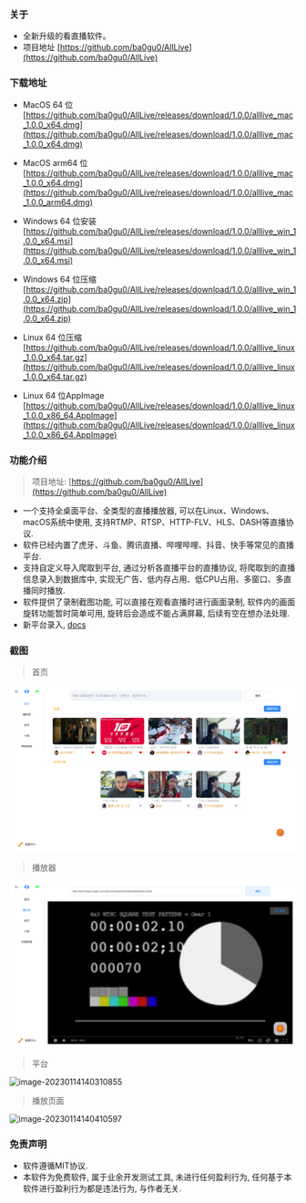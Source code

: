 ### 关于

* 全新升级的看直播软件。
* 项目地址 [https://github.com/ba0gu0/AllLive](https://github.com/ba0gu0/AllLive)



### 下载地址

* MacOS 64 位 [https://github.com/ba0gu0/AllLive/releases/download/1.0.0/alllive_mac_1.0.0_x64.dmg](https://github.com/ba0gu0/AllLive/releases/download/1.0.0/alllive_mac_1.0.0_x64.dmg)

* MacOS arm64 位 [https://github.com/ba0gu0/AllLive/releases/download/1.0.0/alllive_mac_1.0.0_x64.dmg](https://github.com/ba0gu0/AllLive/releases/download/1.0.0/alllive_mac_1.0.0_arm64.dmg)

* Windows 64 位安装 [https://github.com/ba0gu0/AllLive/releases/download/1.0.0/alllive_win_1.0.0_x64.msi](https://github.com/ba0gu0/AllLive/releases/download/1.0.0/alllive_win_1.0.0_x64.msi)
* Windows 64 位压缩 [https://github.com/ba0gu0/AllLive/releases/download/1.0.0/alllive_win_1.0.0_x64.zip](https://github.com/ba0gu0/AllLive/releases/download/1.0.0/alllive_win_1.0.0_x64.zip)
* Linux 64 位压缩 [https://github.com/ba0gu0/AllLive/releases/download/1.0.0/alllive_linux_1.0.0_x64.tar.gz](https://github.com/ba0gu0/AllLive/releases/download/1.0.0/alllive_linux_1.0.0_x64.tar.gz)
* Linux 64 位AppImage [https://github.com/ba0gu0/AllLive/releases/download/1.0.0/alllive_linux_1.0.0_x86_64.AppImage](https://github.com/ba0gu0/AllLive/releases/download/1.0.0/alllive_linux_1.0.0_x86_64.AppImage)



### 功能介绍

> 项目地址: [https://github.com/ba0gu0/AllLive](https://github.com/ba0gu0/AllLive)
* 一个支持全桌面平台、全类型的直播播放器, 可以在Linux、Windows、macOS系统中使用, 支持RTMP、RTSP、HTTP-FLV、HLS、DASH等直播协议. 
* 软件已经内置了虎牙、斗鱼、腾讯直播、哔哩哔哩、抖音、快手等常见的直播平台.
* 支持自定义导入爬取到平台, 通过分析各直播平台的直播协议, 将爬取到的直播信息录入到数据库中, 实现无广告、低内存占用、低CPU占用、多窗口、多直播同时播放.
* 软件提供了录制截图功能, 可以直接在观看直播时进行画面录制, 软件内的画面旋转功能暂时简单可用, 旋转后会造成不能占满屏幕, 后续有空在想办法处理.
* 新平台录入, [docs](./docs)



### 截图

> 首页

![202301141356104](./images/202301141356104.png)

>  播放器

![image-20230114140241527](./images/202301141402550.png)

> 平台

![image-20230114140310855](./images/202301141403881.png)

> 播放页面

![image-20230114140410597](./images/202301141404625.png)

### 免责声明

* 软件遵循MIT协议.
* 本软件为免费软件, 属于业余开发测试工具, 未进行任何盈利行为, 任何基于本软件进行盈利行为都是违法行为, 与作者无关.